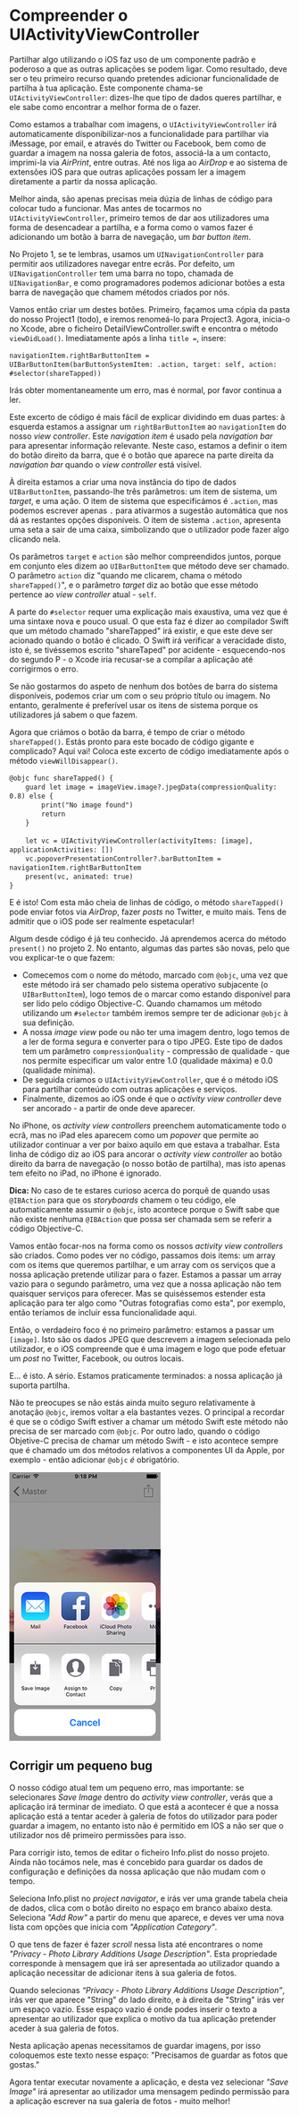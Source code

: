 # Compreender o UIActivityViewController

<!-- YOUTUBE: _bjMK-c1EV8 -->

Partilhar algo utilizando o iOS faz uso de um componente padrão e poderoso a que as outras aplicações se podem ligar. Como resultado, deve ser o teu primeiro recurso quando pretendes adicionar funcionalidade de partilha à tua aplicação. Este componente chama-se `UIActivityViewController`: dizes-lhe que tipo de dados queres partilhar, e ele sabe como encontrar a melhor forma de o fazer.

Como estamos a trabalhar com imagens, o `UIActivityViewController` irá automaticamente disponibilizar-nos a funcionalidade para partilhar via iMessage, por email, e através do Twitter ou Facebook, bem como de guardar a imagem na nossa galeria de fotos, associá-la a um contacto, imprimi-la via *AirPrint*, entre outras. Até nos liga ao *AirDrop* e ao sistema de extensões iOS para que outras aplicações possam ler a imagem diretamente a partir da nossa aplicação.

Melhor ainda, são apenas precisas meia dúzia de linhas de código para colocar tudo a funcionar. Mas antes de tocarmos no `UIActivityViewController`, primeiro temos de dar aos utilizadores uma forma de desencadear a partilha, e a forma como o vamos fazer é adicionando um botão à barra de navegação, um *bar button item*.

No Projeto 1, se te lembras, usamos um `UINavigationController` para permitir aos utilizadores navegar entre ecrãs. Por defeito, um `UINavigationController` tem uma barra no topo, chamada de `UINavigationBar`, e como programadores podemos adicionar botões a esta barra de navegação que chamem métodos criados por nós.

Vamos então criar um destes botões. Primeiro, façamos uma cópia da pasta do nosso Project1 (todo), e iremos renomeá-lo para Project3. Agora, inicia-o no Xcode, abre o ficheiro DetailViewController.swift e encontra o método `viewDidLoad()`. Imediatamente após a linha `title =`, insere:

    navigationItem.rightBarButtonItem = UIBarButtonItem(barButtonSystemItem: .action, target: self, action: #selector(shareTapped))

Irás obter momentaneamente um erro, mas é normal, por favor continua a ler.

Este excerto de código é mais fácil de explicar dividindo em duas partes: à esquerda estamos a assignar um `rightBarButtonItem` ao `navigationItem` do nosso *view controller*. Este *navigation item* é usado pela *navigation bar* para apresentar informação relevante. Neste caso, estamos a definir o item do botão direito da barra, que é o botão que aparece na parte direita da *navigation bar* quando o *view controller* está visível.

À direita estamos a criar uma nova instância do tipo de dados `UIBarButtonItem`, passando-lhe três parâmetros: um item de sistema, um *target*, e uma ação. O item de sistema que especificámos é `.action`, mas podemos escrever apenas `.` para ativarmos a sugestão automática que nos dá as restantes opções disponíveis. O item de sistema `.action`, apresenta uma seta a sair de uma caixa, simbolizando que o utilizador pode fazer algo clicando nela.

Os parâmetros `target` e `action` são melhor compreendidos juntos, porque em conjunto eles dizem ao `UIBarButtonItem` que método deve ser chamado. O parâmetro `action` diz "quando me clicarem, chama o método `shareTapped()`", e o parâmetro *target* diz ao botão que esse método pertence ao *view controller* atual - `self`.

A parte do `#selector` requer uma explicação mais exaustiva, uma vez que é uma sintaxe nova e pouco usual. O que esta faz é dizer ao compilador Swift que um método chamado "shareTapped" irá existir, e que este deve ser acionado quando o botão é clicado. O Swift irá verificar a veracidade disto, isto é, se tivéssemos escrito "shareTaped" por acidente - esquecendo-nos do segundo P - o Xcode iria recusar-se a compilar a aplicação até corrigirmos o erro.

Se não gostarmos do aspeto de nenhum dos botões de barra do sistema disponíveis, podemos criar um com o seu próprio título ou imagem. No entanto, geralmente é preferível usar os itens de sistema porque os utilizadores já sabem o que fazem.

Agora que criámos o botão da barra, é tempo de criar o método `shareTapped()`. Estás pronto para este bocado de código gigante e complicado? Aqui vai! Coloca este excerto de código imediatamente após o método `viewWillDisappear()`.

    @objc func shareTapped() {
        guard let image = imageView.image?.jpegData(compressionQuality: 0.8) else {
            print("No image found")
            return
        }
        
        let vc = UIActivityViewController(activityItems: [image], applicationActivities: [])
        vc.popoverPresentationController?.barButtonItem = navigationItem.rightBarButtonItem
        present(vc, animated: true)
    }

E é isto! Com esta mão cheia de linhas de código, o método `shareTapped()` pode enviar fotos via *AirDrop*, fazer *posts* no Twitter, e muito mais. Tens de admitir que o iOS pode ser realmente espetacular!

Algum desde código é já teu conhecido. Já aprendemos acerca do método `present()` no projeto 2. No entanto, algumas das partes são novas, pelo que vou explicar-te o que fazem: 
- Comecemos com o nome do método, marcado com `@objc`, uma vez que este método irá ser chamado pelo sistema operativo subjacente (o `UIBarButtonItem`), logo temos de o marcar como estando disponível para ser lido pelo código Objective-C. Quando chamamos um método utilizando um `#selector` também iremos sempre ter de adicionar `@objc` à sua definição.
- A nossa *image view* pode ou não ter uma imagem dentro, logo temos de a ler de forma segura e converter para o tipo JPEG. Este tipo de dados tem um parâmetro `compressionQuality` -  compressão de qualidade - que nos permite especificar um valor entre 1.0 (qualidade máxima) e 0.0 (qualidade mínima).
- De seguida criamos o `UIActivityViewController`, que é o método iOS para partilhar conteúdo com outras aplicações e serviços.
- Finalmente, dizemos ao iOS onde é que o *activity view controller* deve ser ancorado - a partir de onde deve aparecer.

No iPhone, os *activity view controllers* preenchem automaticamente todo o ecrã, mas no iPad eles aparecem como um *popover* que permite ao utilizador continuar a ver por baixo aquilo em que estava a trabalhar.  Esta linha de código diz ao iOS para ancorar o *activity view controller* ao botão direito da barra de navegação (o nosso botão de partilha), mas isto apenas tem efeito no iPad, no iPhone é ignorado.

**Dica:** No caso de te estares curioso acerca do porquê de quando usas `@IBAction` para que os *storyboards* chamem o teu código, ele automaticamente assumir o `@objc`, isto acontece porque o Swift sabe que não existe nenhuma `@IBAction` que possa ser chamada sem se referir a código Objective-C.

Vamos então focar-nos na forma como os nossos *activity view controllers* são criados. Como podes ver no código, passamos dois items: um array com os items que queremos partilhar, e um array com os serviços que a nossa aplicação pretende utilizar para o fazer. Estamos a passar um array vazio para o segundo parâmetro, uma vez que a nossa aplicação não tem quaisquer serviços para oferecer. Mas se quiséssemos estender esta aplicação para ter algo como "Outras fotografias como esta", por exemplo, então teríamos de incluir essa funcionalidade aqui.

Então, o verdadeiro foco é no primeiro parâmetro: estamos a passar um `[image]`. Isto são os dados JPEG que descrevem a imagem selecionada pelo utilizador, e o iOS compreende que é uma imagem e logo que pode efetuar um *post* no Twitter, Facebook, ou outros locais.

E... é isto. A sério. Estamos praticamente terminados: a nossa aplicação já suporta partilha.

Não te preocupes se não estás ainda muito seguro relativamente à anotação `@objc`, iremos voltar a ela bastantes vezes. O principal a recordar é que se o código Swift estiver a chamar um método Swift este método não precisa de ser marcado com `@objc`. Por outro lado, quando o código Objetive-C precisa de chamar um método Swift - e isto acontece sempre que é chamado um dos métodos relativos a componentes UI da Apple, por exemplo - então adicionar `@objc` *é* obrigatório.

![UIActivityViewController permite partilhar, imprimir, guardar e mais - tudo em duas linhas de código!](3-1.png)


## Corrigir um pequeno bug

O nosso código atual tem um pequeno erro, mas importante: se selecionares *Save Image* dentro do *activity view controller*, verás que a aplicação irá terminar de imediato. O que está a acontecer é que a nossa aplicação está a tentar aceder à galeria de fotos do utilizador para poder guardar a imagem, no entanto isto não é permitido em IOS a não ser que o utilizador nos dê primeiro permissões para isso.

Para corrigir isto, temos de editar o ficheiro Info.plist do nosso projeto. Ainda não tocámos nele, mas é concebido para guardar os dados de configuração e definições da nossa aplicação que não mudam com o tempo. 

Seleciona Info.plist no *project navigator*, e irás ver uma grande tabela cheia de dados, clica com o botão direito no espaço em branco abaixo desta. Seleciona *"Add Row"* a partir do menu que aparece, e deves ver uma nova lista com opções que inicia com *"Application Category"*.

O que tens de fazer é fazer *scroll* nessa lista até encontrares o nome *"Privacy - Photo Library Additions Usage Description"*. Esta propriedade corresponde à mensagem que irá ser apresentada ao utilizador quando a aplicação necessitar de adicionar itens à sua galeria de fotos.

Quando selecionas *“Privacy - Photo Library Additions Usage Description”*, irás ver que aparece "String" do lado direito, e à direita de "String" irás ver um espaço vazio. Esse espaço vazio é onde podes inserir o texto a apresentar ao utilizador que explica o motivo da tua aplicação pretender aceder à sua galeria de fotos.

Nesta aplicação apenas necessitamos de guardar imagens, por isso coloquemos este texto nesse espaço: "Precisamos de guardar as fotos que gostas."

Agora tentar executar novamente a aplicação, e desta vez selecionar *"Save Image"* irá apresentar ao utilizador uma mensagem pedindo permissão para a aplicação escrever na sua galeria de fotos - muito melhor!

